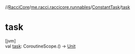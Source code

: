 //[RacciCore](../../../index.md)/[me.racci.raccicore.runnables](../index.md)/[ConstantTask](index.md)/[task](task.md)

# task

[jvm]\
val [task](task.md): CoroutineScope.() -&gt; [Unit](https://kotlinlang.org/api/latest/jvm/stdlib/kotlin/-unit/index.html)
